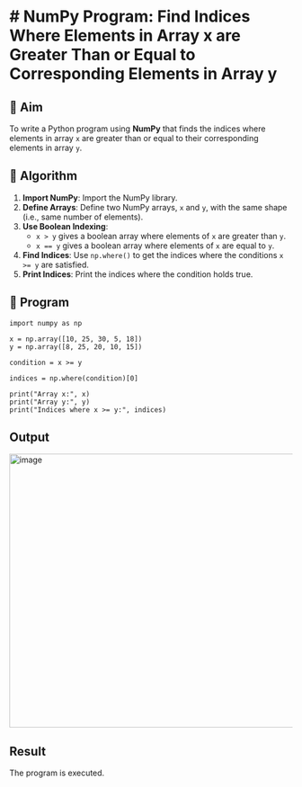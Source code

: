 # # NumPy Program: Find Indices Where Elements in Array x are Greater Than or Equal to Corresponding Elements in Array y

## 🎯 Aim
To write a Python program using **NumPy** that finds the indices where elements in array `x` are greater than or equal to their corresponding elements in array `y`.

## 🧠 Algorithm
1. **Import NumPy**: Import the NumPy library.
2. **Define Arrays**: Define two NumPy arrays, `x` and `y`, with the same shape (i.e., same number of elements).
3. **Use Boolean Indexing**: 
   - `x > y` gives a boolean array where elements of `x` are greater than `y`.
   - `x == y` gives a boolean array where elements of `x` are equal to `y`.
4. **Find Indices**: Use `np.where()` to get the indices where the conditions `x >= y` are satisfied.
5. **Print Indices**: Print the indices where the condition holds true.

## 🧾 Program
```
import numpy as np

x = np.array([10, 25, 30, 5, 18])
y = np.array([8, 25, 20, 10, 15])

condition = x >= y 

indices = np.where(condition)[0]

print("Array x:", x)
print("Array y:", y)
print("Indices where x >= y:", indices)
```

## Output
<img width="1115" height="487" alt="image" src="https://github.com/user-attachments/assets/85509ebb-cefd-466b-9477-aabfa4f8eef3" />


## Result
The program is executed.
